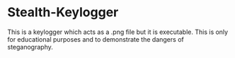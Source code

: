 # Stealth-Keylogger
This is a keylogger which acts as a .png file but it is executable. This is only for educational purposes and to demonstrate the dangers of steganography.
